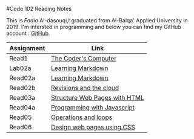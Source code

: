 #Code 102 Reading Notes

This is *Fadia* Al-dasouqi,I graduated from Al-Balqa' Applied University in 2019. 
I'm intersted in programming and below you can find my GitHub account :
[GitHub](https://github.com/Al-dasouqi).


Assignment        |      Link                                     |
------------------| ----------------------------------------------|
Read1             | [The Coder's Computer](read1.md)              |
Lab02a            | [Learning Markdown](lab02a.md)                |
Read02a           | [Learning Markdown](read02a.md)               |
Read02b           | [Revisions and the cloud](read02b.md)         |
Read03a           | [Structure Web Pages with HTML](read03a.md)   |
Read04a           | [Programming with Javascript](read04a.md)     |
Read05            | [Operations and loops](read05.md)             |
Read06            | [Design web pages using CSS](read06.md)       |



